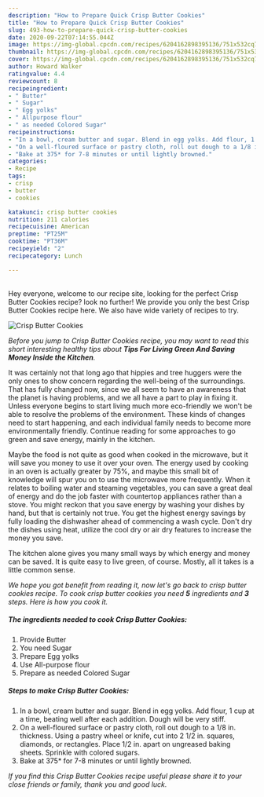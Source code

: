 ```yaml
---
description: "How to Prepare Quick Crisp Butter Cookies"
title: "How to Prepare Quick Crisp Butter Cookies"
slug: 493-how-to-prepare-quick-crisp-butter-cookies
date: 2020-09-22T07:14:55.044Z
image: https://img-global.cpcdn.com/recipes/6204162898395136/751x532cq70/crisp-butter-cookies-recipe-main-photo.jpg
thumbnail: https://img-global.cpcdn.com/recipes/6204162898395136/751x532cq70/crisp-butter-cookies-recipe-main-photo.jpg
cover: https://img-global.cpcdn.com/recipes/6204162898395136/751x532cq70/crisp-butter-cookies-recipe-main-photo.jpg
author: Howard Walker
ratingvalue: 4.4
reviewcount: 8
recipeingredient:
- " Butter"
- " Sugar"
- " Egg yolks"
- " Allpurpose flour"
- " as needed Colored Sugar"
recipeinstructions:
- "In a bowl, cream butter and sugar. Blend in egg yolks. Add flour, 1 cup at a time, beating well after each addition. Dough will be very stiff."
- "On a well-floured surface or pastry cloth, roll out dough to a 1/8 in. thickness. Using a pastry wheel or knife, cut into 2 1/2 in. squares, diamonds, or rectangles. Place 1/2 in. apart on ungreased baking sheets. Sprinkle with colored sugars."
- "Bake at 375* for 7-8 minutes or until lightly browned."
categories:
- Recipe
tags:
- crisp
- butter
- cookies

katakunci: crisp butter cookies 
nutrition: 211 calories
recipecuisine: American
preptime: "PT25M"
cooktime: "PT36M"
recipeyield: "2"
recipecategory: Lunch

---
```

<br>
Hey everyone, welcome to our recipe site, looking for the perfect Crisp Butter Cookies recipe? look no further! We provide you only the best Crisp Butter Cookies recipe here. We also have wide variety of recipes to try.
<br>


![Crisp Butter Cookies](https://img-global.cpcdn.com/recipes/6204162898395136/751x532cq70/crisp-butter-cookies-recipe-main-photo.jpg)

<i>Before you jump to Crisp Butter Cookies recipe, you may want to read this short interesting healthy tips about 
<strong>Tips For Living Green And Saving Money Inside the Kitchen</strong>.</i>
</br>

It was certainly not that long ago that hippies and tree huggers were the only ones to show concern regarding the well-being of the surroundings. That has fully changed now, since we all seem to have an awareness that the planet is having problems, and we all have a part to play in fixing it. Unless everyone begins to start living much more eco-friendly we won't be able to resolve the problems of the environment. These kinds of changes need to start happening, and each individual family needs to become more environmentally friendly. Continue reading for some approaches to go green and save energy, mainly in the kitchen.

Maybe the food is not quite as good when cooked in the microwave, but it will save you money to use it over your oven. The energy used by cooking in an oven is actually greater by 75%, and maybe this small bit of knowledge will spur you on to use the microwave more frequently. When it relates to boiling water and steaming vegetables, you can save a great deal of energy and do the job faster with countertop appliances rather than a stove. You might reckon that you save energy by washing your dishes by hand, but that is certainly not true. You get the highest energy savings by fully loading the dishwasher ahead of commencing a wash cycle. Don't dry the dishes using heat, utilize the cool dry or air dry features to increase the money you save.

The kitchen alone gives you many small ways by which energy and money can be saved. It is quite easy to live green, of course. Mostly, all it takes is a little common sense.


<i>We hope you got benefit from reading it, now let's go back to crisp butter cookies recipe. To cook crisp butter cookies you need <strong>5</strong> ingredients and <strong>3</strong> steps. Here is how you cook it.
</i>

##### The ingredients needed to cook Crisp Butter Cookies:

1. Provide  Butter
1. You need  Sugar
1. Prepare  Egg yolks
1. Use  All-purpose flour
1. Prepare  as needed Colored Sugar


##### Steps to make Crisp Butter Cookies:

1. In a bowl, cream butter and sugar. Blend in egg yolks. Add flour, 1 cup at a time, beating well after each addition. Dough will be very stiff.
1. On a well-floured surface or pastry cloth, roll out dough to a 1/8 in. thickness. Using a pastry wheel or knife, cut into 2 1/2 in. squares, diamonds, or rectangles. Place 1/2 in. apart on ungreased baking sheets. Sprinkle with colored sugars.
1. Bake at 375* for 7-8 minutes or until lightly browned.


<i>If you find this Crisp Butter Cookies recipe useful please share it to your close friends or family, thank you and good luck.</i>

